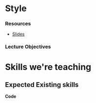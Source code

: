 # Style

### Resources
* [Slides](https://docs.google.com/presentation/d/1ZCYZoW4S2d89FWqYoRCbL8BB45lcEUckTJgy6QQZiIQ/edit?usp=sharing)

### Lecture Objectives

# Skills we're teaching



## Expected Existing skills




**Code**